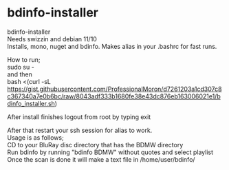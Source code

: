 # bdinfo-installer

bdinfo-installer  
Needs swizzin and debian 11/10  
Installs, mono, nuget and bdinfo. Makes alias in your .bashrc for fast runs.  

How to run;   
sudo su -  
  and then  
bash <(curl -sL https://gist.githubusercontent.com/ProfessionalMoron/d7261203a1cd307c8c367340a7e0b6bc/raw/8043adf333b1680fe38e43dc876eb163006021e1/bdinfo_installer.sh)


After install finishes logout from root by typing exit 

After that restart your ssh session for alias to work.  
Usage is as follows;  
CD to your BluRay disc directory that has the BDMW directory  
Run bdinfo by running "bdinfo BDMW" without quotes and select playlist  
Once the scan is done it will make a text file in /home/user/bdinfo/  
